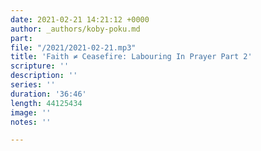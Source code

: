 ```yaml
---
date: 2021-02-21 14:21:12 +0000
author: _authors/koby-poku.md
part: 
file: "/2021/2021-02-21.mp3"
title: 'Faith ≠ Ceasefire: Labouring In Prayer Part 2'
scripture: ''
description: ''
series: ''
duration: '36:46'
length: 44125434
image: ''
notes: ''

---
```

